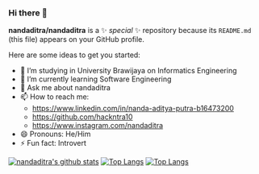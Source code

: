 ### Hi there 👋


**nandaditra/nandaditra** is a ✨ _special_ ✨ repository because its `README.md` (this file) appears on your GitHub profile.

Here are some ideas to get you started:

- 🔭 I’m studying in University Brawijaya on Informatics Engineering
- 🌱 I’m currently learning Software Engineering
- 💬 Ask me about nandaditra
- 📫 How to reach me: 
     - https://www.linkedin.com/in/nanda-aditya-putra-b16473200
     - https://github.com/hackntra10
     - https://www.instagram.com/nandaditra
- 😄 Pronouns: He/Him
- ⚡ Fun fact: Introvert

[![nandaditra's github stats](https://github-readme-stats.vercel.app/api?username=nandaditra&theme=dracula&show_icons=true)](https://github.com/anuraghazra/github-readme-stats)
[![Top Langs](https://github-readme-stats.vercel.app/api/top-langs/?username=nandaditra&layout=compact&theme=dracula)](https://github.com/anuraghazra/github-readme-stats) 
[![Top Langs](https://github-readme-stats.vercel.app/api/top-langs/?username=nandaditra&layout=compact&langs_count=10&theme=dracula&hide=javascript)](https://github.com/anuraghazra/github-readme-stats) 
